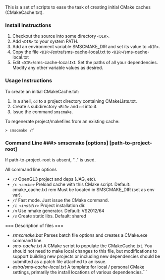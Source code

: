 This is a set of scripts to ease the task of creating initial CMake caches (CMakeCache.txt).

### Install Instructions ###

  1. Checkout the source into some directory `<DIR>`.
  1. Add `<DIR>` to your system PATH.
  1. Add an environment variable SMSCMAKE\_DIR and set its value to `<DIR>`.
  1. Copy the file `<DIR>`/extra/sms-cache-local.txt to `<DIR>`/sms-cache-local.txt
  1. Edit `<DIR>`/sms-cache-local.txt. Set the paths of all your dependencies. Modify any other variable values as desired.

### Usage Instructions ###

To create an initial CMakeCache.txt:
  1. In a shell, `cd` to a project directory containing CMakeLists.txt.
  1. Create s subdirectory `<BLD>` and `cd` into it.
  1. Issue the command `smscmake`.

To regenerate project/makefiles from an existing cache:
```
> smscmake /f
```

### Command Line ###> smscmake [options] [path-to-project-root]

If path-to-project-root is absent, ".." is used.

All command line options
  * *`/3`*             OpenGL3 project and deps (JAG, etc).
  * *`/c <cache>`*     Preload cache with this CMake script. Default: cmake_cache.txt rem                   Must be located in SMSCMAKE_DIR (set as env var).
  * *`/f`*             Fast mode. Just issue the CMake command.
  * *`/i <instdir>`*   Project installation dir.
  * *`/n`*             Use nmake generator. Default: VS2012/64
  * *`/s`*             Create static libs. Default: shared

=== Description of files ===

  * *smscmake.bat* Parses batch file options and creates a CMake.exe command line.
  * *sms-cache.txt* A CMake script to populate the CMakeCache.txt. You should not need to make local changes to this file, but modifications to support building new projects or including new dependencies should be submitted as a patch file attached to an issue.
  * *extra/sms-cache-local.txt* A template for local / personal CMake settings, primarily the install locations of various dependencies.```